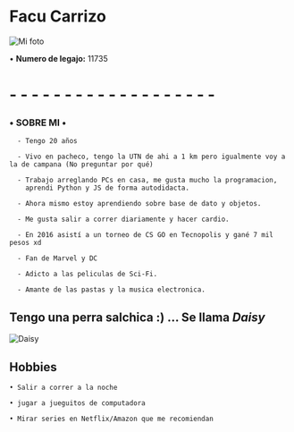 # **Facu Carrizo**

![Mi foto](https://avatars.githubusercontent.com/u/80929730?s=400&u=83d9dd9056251ed56648993ca0bfabf97525168c&v=4)

• **Numero de legajo:** 11735
# - - - - - - - - - - - - - - - - - - -
### **• SOBRE MI •**

      - Tengo 20 años
      
      - Vivo en pacheco, tengo la UTN de ahi a 1 km pero igualmente voy a la de campana (No preguntar por qué)
      
      - Trabajo arreglando PCs en casa, me gusta mucho la programacion, 
        aprendi Python y JS de forma autodidacta.
	
      - Ahora mismo estoy aprendiendo sobre base de dato y objetos.
      
      - Me gusta salir a correr diariamente y hacer cardio.
      
      - En 2016 asistí a un torneo de CS GO en Tecnopolis y gané 7 mil pesos xd
      
      - Fan de Marvel y DC
      
      - Adicto a las peliculas de Sci-Fi.
      
      - Amante de las pastas y la musica electronica.
      
 ## Tengo una perra salchica :) ... Se llama *Daisy*

![Daisy](https://scontent.faep8-1.fna.fbcdn.net/v/t1.0-9/164366169_5281214721951350_8701544058526409581_o.jpg?_nc_cat=103&ccb=1-3&_nc_sid=09cbfe&_nc_ohc=v06-27KDv2wAX8uyH0U&_nc_ht=scontent.faep8-1.fna&oh=bc83254ee78324602d9a43f71d19eb4c&oe=608057E8)

## Hobbies
	• Salir a correr a la noche
	
	• jugar a jueguitos de computadora
	
	• Mirar series en Netflix/Amazon que me recomiendan
